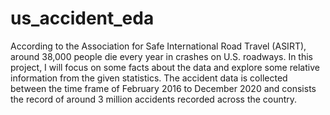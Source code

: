 # us_accident_eda

According to the Association for Safe International Road Travel (ASIRT), around 38,000 people die every year in crashes on U.S. roadways. In this project, I will focus on some facts about the data and explore some relative information from the given statistics. The accident data is collected between the time frame of February 2016 to December 2020 and consists the record of around 3 million accidents recorded across the country.

